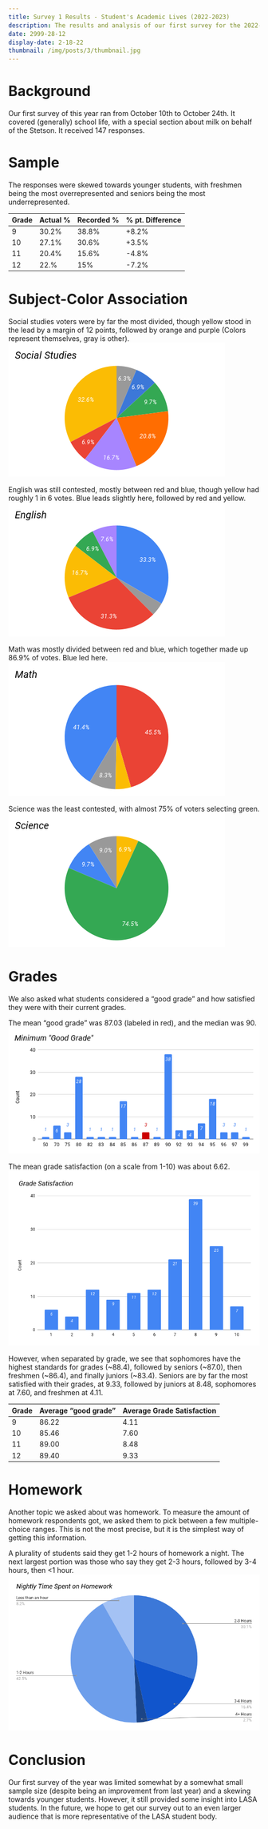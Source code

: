 ```yaml
---
title: Survey 1 Results - Student's Academic Lives (2022-2023)
description: The results and analysis of our first survey for the 2022-2023 school year!
date: 2999-28-12
display-date: 2-18-22
thumbnail: /img/posts/3/thumbnail.jpg
---
```


# Background
Our first survey of this year ran from October 10th to October 24th. It covered (generally) school life, with a special section about milk on behalf of the Stetson. It received 147 responses.

# Sample
The responses were skewed towards younger students, with freshmen being the most overrepresented and seniors being the most underrepresented.

| Grade         | Actual % | Recorded % | % pt. Difference |
|---------------|----------|------------|------------------|
| 9             | 30.2%    | 38.8%      | +8.2%            |
| 10            | 27.1%    | 30.6%      | +3.5%            |
| 11            | 20.4%    | 15.6%      | -4.8%            |
| 12            | 22.%     | 15%        | -7.2%            |

# Subject-Color Association
Social studies voters were by far the most divided, though yellow stood in the lead by a margin of 12 points, followed by orange and purple (Colors represent themselves, gray is other).
![Grade Levels](../../img/posts/3/SocialStudies.png)

English was still contested, mostly between red and blue, though yellow had roughly 1 in 6 votes. Blue leads slightly here, followed by red and yellow.
![English](../../img/posts/3/English.png)

Math was mostly divided between red and blue, which together made up 86.9% of votes. Blue led here.
![Grade Levels](../../img/posts/3/Math.png)

Science was the least contested, with almost 75% of voters selecting green.
![Grade Levels](../../img/posts/3/Science.png)

# Grades
We also asked what students considered a “good grade” and how satisfied they were with their current grades.

The mean “good grade” was 87.03 (labeled in red), and the median was 90.
![Grade Levels](../../img/posts/3/MinimumGoodGrade.png)

The mean grade satisfaction (on a scale from 1-10) was about 6.62.
![Grade Levels](../../img/posts/3/GradeSatisfaction.png)

However, when separated by grade, we see that sophomores have the highest standards for grades (~88.4), followed by seniors (~87.0), then freshmen (~86.4), and finally juniors (~83.4). Seniors are by far the most satisfied with their grades, at 9.33, followed by juniors at 8.48, sophomores at 7.60, and freshmen at 4.11.

| Grade         | Average “good grade” | Average Grade Satisfaction
|---------------|----------------------|----------------------------|
| 9             | 86.22                | 4.11                       |
| 10            | 85.46                | 7.60                       |
| 11            | 89.00                | 8.48                       |
| 12            | 89.40                | 9.33                       |

# Homework
Another topic we asked about was homework. To measure the amount of homework respondents got, we asked them to pick between a few multiple-choice ranges. This is not the most precise, but it is the simplest way of getting this information.

A plurality of students said they get 1-2 hours of homework a night. The next largest portion was those who say they get 2-3 hours, followed by 3-4 hours, then <1 hour.
![Grade Levels](../../img/posts/3/NightlyTimeSpentonHomework.png)

# Conclusion
Our first survey of the year was limited somewhat by a somewhat small sample size (despite being an improvement from last year) and a skewing towards younger students. However, it still provided some insight into LASA students. In the future, we hope to get our survey out to an even larger audience that is more representative of the LASA student body.
